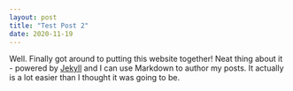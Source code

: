 ```yaml
---
layout: post
title: "Test Post 2"
date: 2020-11-19
---
```


Well. Finally got around to putting this website together! Neat thing about it - powered by [Jekyll](http://jekyllrb.com) and I can use Markdown to author my posts. It actually is a lot easier than I thought it was going to be.
